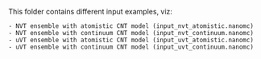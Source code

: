 This folder contains different input examples, viz:

    - NVT ensemble with atomistic CNT model (input_nvt_atomistic.nanomc)
    - NVT ensemble with continuum CNT model (input_nvt_continuum.nanomc)
    - uVT ensemble with atomistic CNT model (input_uvt_atomistic.nanomc)
    - uVT ensemble with continuum CNT model (input_uvt_continuum.nanomc)

